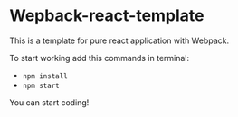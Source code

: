 # Wepback-react-template
This is a template for pure react application with Webpack.

To start working add this commands in terminal:
- ```npm install ```
- ```npm start```

You can start coding!
